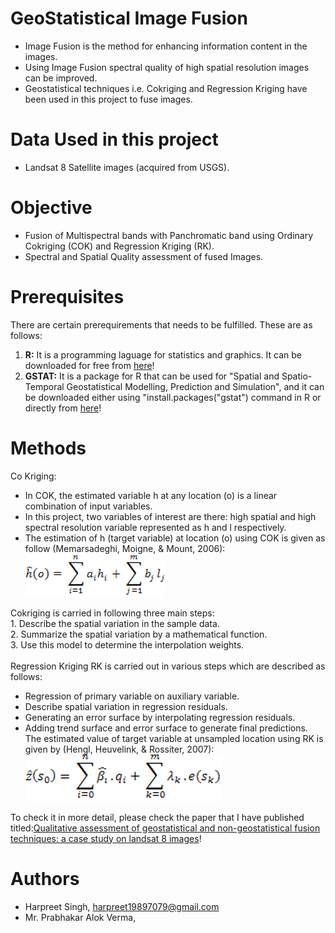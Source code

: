 # GeoStatistical Image Fusion
* Image Fusion is the method for enhancing information content in the images.
* Using Image Fusion spectral quality of high spatial resolution images can be improved.
* Geostatistical techniques i.e. Cokriging and Regression Kriging have been used in this project to fuse images.

# Data Used in this project
* Landsat 8 Satellite images (acquired from USGS).

# Objective
* Fusion of Multispectral bands with Panchromatic band using Ordinary  Cokriging (COK) and Regression Kriging (RK).
* Spectral and Spatial Quality assessment of fused Images.

# Prerequisites
There are certain prerequirements that needs to be fulfilled. These are as follows: 
1. **R:** It is a programming laguage for statistics and graphics. It can be downloaded for free from [here](https://cran.r-project.org/)!
2. **GSTAT:** It is a package for R that can be used for "Spatial and Spatio-Temporal Geostatistical Modelling, Prediction and Simulation", and it can be downloaded either using "install.packages("gstat") command in R or directly from [here](https://cran.r-project.org/web/packages/gstat/index.html)!

# Methods 
 Co Kriging: 
 * In COK, the estimated variable h at any location (o) is a linear combination of input variables. 
 * In this project, two variables of interest are there: high spatial and high spectral resolution variable represented as h and l    respectively. 
 * The estimation of h (target variable) at location (o) using COK is given as follow (Memarsadeghi, Moigne, & Mount, 2006):<br/>
 ![](https://github.com/82siha1mpg/GeoStatisticalImageFusion/blob/master/Images/COK.png)
 
 Cokriging is carried in following three main steps:<br/>
    1. Describe the spatial variation in the sample data.<br/>
    2. Summarize the spatial variation by a mathematical function.<br/>
    3. Use this model to determine the interpolation weights.<br/>
 <br/>
 Regression Kriging
 RK is carried out in various steps which are described as follows:<br/>
  *  Regression of primary variable on auxiliary variable. <br/>
  *  Describe spatial variation in regression residuals. <br/>
  *  Generating an error surface by interpolating regression residuals. <br/>
  *  Adding trend surface and error surface to generate  final predictions.<br/>
  The estimated value of target variable at unsampled location using RK is given by (Hengl, Heuvelink, & Rossiter, 2007):
   ![](https://github.com/82siha1mpg/GeoStatisticalImageFusion/blob/master/Images/RK.png)

To check it in more detail, please check the paper that I have published titled:[Qualitative assessment of geostatistical and non-geostatistical fusion techniques: a case study on landsat 8 images](https://doi.org/10.1007/s41324-018-00235-z)!

# Authors
* Harpreet Singh, harpreet19897079@gmail.com 
* Mr. Prabhakar Alok Verma, 

